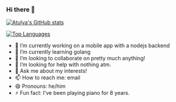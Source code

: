 ### Hi there 👋

[![Atulya's GitHub stats](https://github-readme-stats.vercel.app/api?username=atultw&count_private=true&show_icons=true&theme=radical)](https://github.com/anuraghazra/github-readme-stats)

[![Top Languages](https://github-readme-stats.vercel.app/api/top-langs/?username=anuraghazra)](https://github.com/anuraghazra/github-readme-stats)

- 🔭 I’m currently working on a mobile app with a nodejs backend
- 🌱 I’m currently learning golang
- 👯 I’m looking to collaborate on pretty much anything!
- 🤔 I’m looking for help with nothing atm. 
- 💬 Ask me about my interests!
- 📫 How to reach me: email
- 😄 Pronouns: he/him
- ⚡ Fun fact: I've been playing piano for 8 years.
